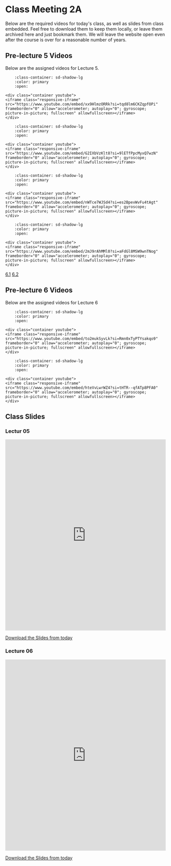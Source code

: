 # Class Meeting 2A

Below are the required videos for today's class, as well as slides from class embedded.
Feel free to download them to keep them locally, or leave them archived here and just bookmark them.
We will leave the website open even after the course is over for a reasonable number of years.

## Pre-lecture 5 Videos

Below are the assigned videos for Lecture 5.

```{dropdown} 1. Data Preprocessing Introduction
    :class-container: sd-shadow-lg
    :color: primary
    :open:

<div class="container youtube">
<iframe class="responsive-iframe" src="https://www.youtube.com/embed/xx9HlmzORRk?si=tqd8lm6CKZqpfOPi" frameborder="0" allow="accelerometer; autoplay="0"; gyroscope; picture-in-picture; fullscreen" allowfullscreen></iframe>
</div>
```

```{dropdown} 2. Imputation and Scaling 
    :class-container: sd-shadow-lg
    :color: primary
    :open:

<div class="container youtube">
<iframe class="responsive-iframe" src="https://www.youtube.com/embed/G2IXbVzKlt8?si=9lETfPpcMyxQ7wzN" frameborder="0" allow="accelerometer; autoplay="0"; gyroscope; picture-in-picture; fullscreen" allowfullscreen></iframe>
</div>
```

```{dropdown} 3. Introduction to Scikit-Learn Pipelines
    :class-container: sd-shadow-lg
    :color: primary
    :open:

<div class="container youtube">
<iframe class="responsive-iframe" src="https://www.youtube.com/embed/nWTce7WJSd4?si=es2BpevWvFu4tAgt" frameborder="0" allow="accelerometer; autoplay="0"; gyroscope; picture-in-picture; fullscreen" allowfullscreen></iframe>
</div>
```

```{dropdown} 4. One-Hot Encoding
    :class-container: sd-shadow-lg
    :color: primary
    :open:

<div class="container youtube">
<iframe class="responsive-iframe" src="https://www.youtube.com/embed/2mJ9rAhMMl0?si=aFdGl8MSW9wnTNog" frameborder="0" allow="accelerometer; autoplay="0"; gyroscope; picture-in-picture; fullscreen" allowfullscreen></iframe>
</div>
```

[6.1](https://youtu.be/to2mukSyvLk)
[6.2](https://youtu.be/hteVvLwrWZ4)        

## Pre-lecture 6 Videos

Below are the assigned videos for Lecture 6

```{dropdown} 1. Scikit-Learn ColumnTransformer
    :class-container: sd-shadow-lg
    :color: primary
    :open:

<div class="container youtube">
<iframe class="responsive-iframe" src="https://www.youtube.com/embed/to2mukSyvLk?si=Rmn0xTyPTYsakqo9" frameborder="0" allow="accelerometer; autoplay="0"; gyroscope; picture-in-picture; fullscreen" allowfullscreen></iframe>
</div>
```

```{dropdown} 2. Encoding Text Features
    :class-container: sd-shadow-lg
    :color: primary
    :open:

<div class="container youtube">
<iframe class="responsive-iframe" src="https://www.youtube.com/embed/hteVvLwrWZ4?si=tHTR--qfATp8PFA0" frameborder="0" allow="accelerometer; autoplay="0"; gyroscope; picture-in-picture; fullscreen" allowfullscreen></iframe>
</div>
```

## Class Slides

### Lectur 05

<div>
<iframe src="https://firasm.github.io/cpsc330-slides/slides-05.html" width="100%" height="600px" frameBorder="0"> </iframe>
</div>

[Download the Slides from today](../../files/Lec05.pdf)

### Lecture 06

<div>
<iframe src="https://firasm.github.io/cpsc330-slides/slides-06.html" width="100%" height="600px" frameBorder="0"> </iframe>
</div>

[Download the Slides from today](../../files/Lec06.pdf)